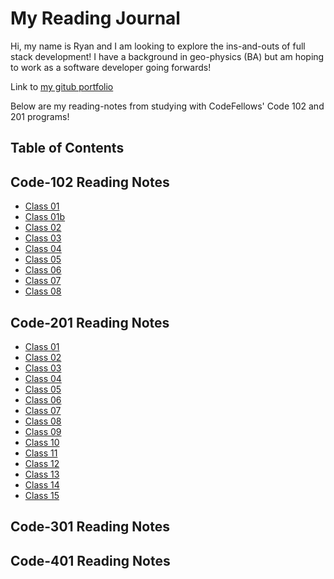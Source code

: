 # My Reading Journal

Hi, my name is Ryan and I am looking to explore the ins-and-outs of full stack development! I have a background in geo-physics (BA) but am hoping to work as a software developer going forwards!

Link to [my gitub portfolio](https://github.com/ryanl3708/)

Below are my reading-notes from studying with CodeFellows' Code 102 and 201 programs!

## Table of Contents

## Code-102 Reading Notes

- [Class 01](./102/Class-01.md)
- [Class 01b](./102/Class-01b.md)
- [Class 02](./102/Class-02.md)
- [Class 03](./102/Class-03.md)
- [Class 04](./102/Class-04.md)
- [Class 05](./102/Class-05.md)
- [Class 06](./102/Class-06.md)
- [Class 07](./102/Class-07.md)
- [Class 08](./102/Class-08.md)

## Code-201 Reading Notes

- [Class 01](./201/Class-01.md)
- [Class 02](./201/Class-02.md)
- [Class 03](./201/Class-03.md)
- [Class 04](./201/Class-04.md)
- [Class 05](./201/Class-05.md)
- [Class 06](./201/Class-06.md)
- [Class 07](./201/Class-07.md)
- [Class 08](./201/Class-08.md)
- [Class 09](./201/Class-09.md)
- [Class 10](./201/Class-10.md)
- [Class 11](./201/Class-11.md)
- [Class 12](./201/Class-12.md)
- [Class 13](./201/Class-13.md)
- [Class 14](./201/Class-14.md)
- [Class 15](./201/Class-15.md)

## Code-301 Reading Notes

## Code-401 Reading Notes
